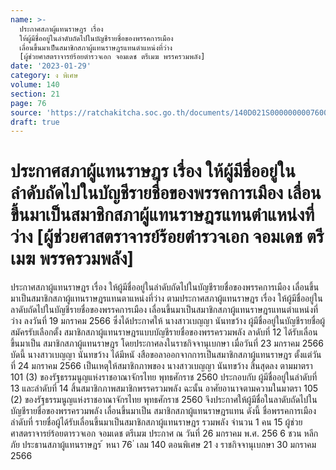 ```yaml
---
name: >-
  ประกาศสภาผู้แทนราษฎร เรื่อง
  ให้ผู้มีชื่ออยู่ในลำดับถัดไปในบัญชีรายชื่อของพรรคการเมือง
  เลื่อนขึ้นมาเป็นสมาชิกสภาผู้แทนราษฎรแทนตำแหน่งที่ว่าง
  [ผู้ช่วยศาสตราจารย์ร้อยตำรวจเอก จอมเดช ตรีเมฆ พรรครวมพลัง]
date: '2023-01-29'
category: ง พิเศษ
volume: 140
section: 21
page: 76
source: 'https://ratchakitcha.soc.go.th/documents/140D021S0000000007600.pdf'
draft: true
---
```


# ประกาศสภาผู้แทนราษฎร เรื่อง ให้ผู้มีชื่ออยู่ในลำดับถัดไปในบัญชีรายชื่อของพรรคการเมือง เลื่อนขึ้นมาเป็นสมาชิกสภาผู้แทนราษฎรแทนตำแหน่งที่ว่าง [ผู้ช่วยศาสตราจารย์ร้อยตำรวจเอก จอมเดช ตรีเมฆ พรรครวมพลัง]

ประกาศสภาผู้แทนราษฎร เรื่อง ให้ผู้มีชื่ออยู่ในลำดับถัดไปในบัญชีรายชื่อของพรรคการเมือง เลื่อนขึ้นมาเป็นสมาชิกสภาผู้แทนราษฎรแทนตาแหน่งที่ว่าง ตามประกาศสภาผู้แทนราษฎร เรื่อง ให้ผู้มีชื่ออยู่ในลาดับถัดไปในบัญชีรายชื่อของพรรคการเมือง เลื่อนขึ้นมาเป็นสมาชิกสภาผู้แทนราษฎรแทนตำแหน่งที่ว่าง ลงวันที่ 19 มกราคม 2566 ซึ่งได้ประกาศให้ นางสาวเบญญา นันทขว้าง ผู้มีชื่ออยู่ในบัญชีรายชื่อผู้สมัครรับเลือกตั้ง สมาชิกสภาผู้แทนราษฎรแบบบัญชีรายชื่อของพรรครวมพลัง ลาดับที่ 12 ได้รับเลื่อนขึ้นมาเป็น สมาชิกสภาผู้แทนราษฎร โดยประกาศลงในราชกิจจานุเบกษา เมื่อวันที่ 23 มกราคม 2566 บัดนี้ นางสาวเบญญา นันทขว้าง ได้มีหนั งสือขอลาออกจากการเป็นสมาชิกสภาผู้แทนราษฎร ตั้งแต่วันที่ 24 มกราคม 2566 เป็นเหตุให้สมาชิกภาพของ นางสาวเบญญา นันทขว้าง สิ้นสุดลง ตามมาตรา 101 (3) ของรัฐธรรมนูญแห่งราชอาณาจักรไทย พุทธศักราช 2560 ประกอบกับ ผู้มีชื่ออยู่ในลำดับที่ 13 และลำดับที่ 14 สิ้นสมาชิกภาพสมาชิกพรรครวมพลัง ฉะนั้น อาศัยอานาจตามความในมาตรา 105 (2) ของรัฐธรรมนูญแห่งราชอาณาจักรไทย พุทธศักราช 2560 จึงประกาศให้ผู้มีชื่อในลาดับถัดไปในบัญชีรายชื่อของพรรครวมพลัง เลื่อนขึ้นมาเป็น สมาชิกสภาผู้แทนราษฎรแทน ดังนี้ ชื่อพรรคการเมือง ลำดับที่ รายชื่อผู้ได้รับเลื่อนขึ้นมาเป็นสมาชิกสภาผู้แทนราษฎร รวมพลัง จำนวน 1 คน 15 ผู้ช่วยศาสตราจารย์ร้อยตารวจเอก จอมเดช ตรีเมฆ ประกาศ ณ วันที่ 26 มกราคม พ.ศ. 256 6 ชวน หลีกภัย ประธานสภาผู้แทนราษฎร ้ หนา 76 ่ เลม 140 ตอนพิเศษ 21 ง ราชกิจจานุเบกษา 30 มกราคม 2566
